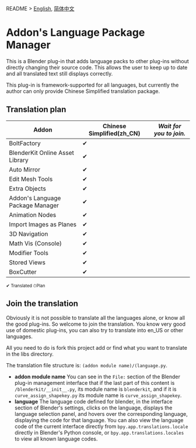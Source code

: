 README > [English](readme_en.md),  [简体中文](readme.md)

# Addon's Language Package Manager

This is a Blender plug-in that adds language packs to other plug-ins without directly changing their source code. This allows the user to keep up to date and all translated text still displays correctly.

This plug-in is framework-supported for all languages, but currently the author can only provide Chinese Simplified translation package.

## Translation plan

|Addon|Chinese Simplified(zh_CN)|*Wait for you to join.*|
|-|-|-
|BoltFactory|✔
|BlenderKit Online Asset Library|✔
|Auto Mirror|✔
|Edit Mesh Tools|✔
|Extra Objects|✔
|Addon's Language Package Manager|✔
|Animation Nodes|✔
|Import Images as Planes|✔
|3D Navigation|✔
|Math Vis (Console)|✔
|Modifier Tools|✔
|Stored Views|✔
|BoxCutter|✔
<small>✔ Translated ⏱Plan</small>

## Join the translation
Obviously it is not possible to translate all the languages alone, or know all the good plug-ins. So welcome to join the translation. You know very good use of domestic plug-ins, you can also try to translate into en_US or other languages.

All you need to do is fork this project add or find what you want to translate in the libs directory.

The translation file structure is: `(addon module name)/(language.py`.
* **addon module name** You can see in the `File:` section of the Blender plug-in management interface that if the last part of this content is `/blenderkit/__init__.py`, its module name is `blenderkit`, and if it is `curve_assign_shapekey.py` its module name is `curve_assign_shapekey`.
* **language** The language code defined for blender, in the interface section of Blender's settings, clicks on the language, displays the language selection panel, and hovers over the corresponding language, displaying the code for that language. You can also view the language code of the current interface directly from `bpy.app.translations.locale` directly in Blender's Python console, or `bpy.app.translations.locales` to view all known language codes.